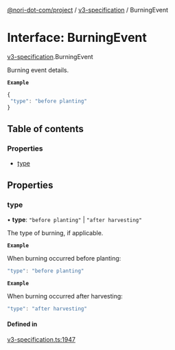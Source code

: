 [@nori-dot-com/project](../README.md) / [v3-specification](../modules/v3_specification.md) / BurningEvent

# Interface: BurningEvent

[v3-specification](../modules/v3_specification.md).BurningEvent

Burning event details.

**`Example`**

```js
{
 "type": "before planting"
}
```

## Table of contents

### Properties

- [type](v3_specification.BurningEvent.md#type)

## Properties

### type

• **type**: ``"before planting"`` \| ``"after harvesting"``

The type of burning, if applicable.

**`Example`**

<caption>When burning occurred before planting:</caption>

```js
"type": "before planting"
```

**`Example`**

<caption>When burning occurred after harvesting:</caption>

```js
"type": "after harvesting"
```

#### Defined in

[v3-specification.ts:1947](https://github.com/nori-dot-eco/nori-dot-com/blob/4a106bf/packages/project/src/v3-specification.ts#L1947)
